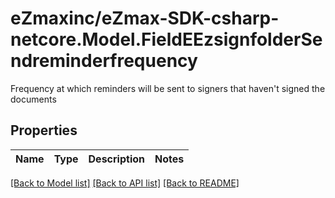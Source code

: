 # eZmaxinc/eZmax-SDK-csharp-netcore.Model.FieldEEzsignfolderSendreminderfrequency
Frequency at which reminders will be sent to signers that haven't signed the documents
## Properties

Name | Type | Description | Notes
------------ | ------------- | ------------- | -------------

[[Back to Model list]](../README.md#documentation-for-models) [[Back to API list]](../README.md#documentation-for-api-endpoints) [[Back to README]](../README.md)

